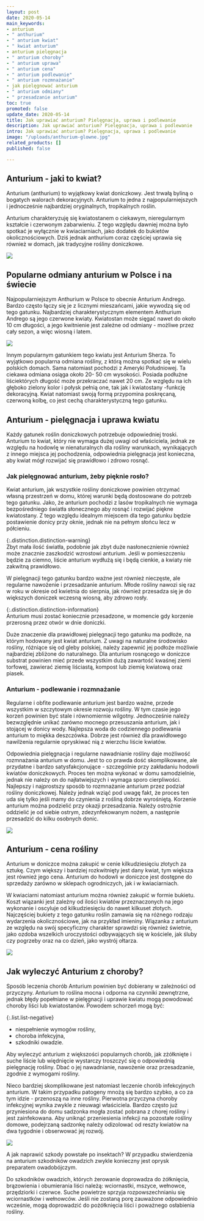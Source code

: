 ```yaml
---
layout: post
date: 2020-05-14
main_keywords:
- anturium
- " anthurium"
- " anturium kwiat"
- " kwiat anturium"
- anturium pielęgnacja
- " anturium choroby"
- " anturium uprawa"
- " anturium cena"
- " anturium podlewanie"
- " anturium rozmnażanie"
- jak pielęgnować anturium
- " anturium odmiany"
- " przesadzanie anturium"
toc: true
promoted: false
update_date: 2020-05-14
title: Jak uprawiać anturium? Pielęgnacja, uprawa i podlewanie
description: Jak uprawiać anturium? Pielęgnacja, uprawa i podlewanie
intro: Jak uprawiać anturium? Pielęgnacja, uprawa i podlewanie
image: "/uploads/anthurium-glowne.jpg"
related_products: []
published: false

---
```

## Anturium - jaki to kwiat?

Anturium (anthurium) to wyjątkowy kwiat doniczkowy. Jest trwałą byliną o bogatych walorach dekoracyjnych. Anturium to jedna z najpopularniejszych i jednocześnie najbardziej oryginalnych, tropikalnych roślin.

Anturium charakteryzuję się kwiatostanem o ciekawym, nieregularnym kształcie i czerwonym zabarwieniu. Z tego względu dawniej można było spotkać je wyłącznie w kwiaciarniach, jako dodatek do bukietów okolicznościowych. Dziś jednak anthurium coraz częściej uprawia się również w domach, jak tradycyjne rośliny doniczkowe.

![](/uploads/anturium-6.jpg)

## Popularne odmiany anturium w Polsce i na świecie

Najpopularniejszym Anthurium w Polsce to obecnie Anturium Andrego. Bardzo często łączy się je z licznymi mieszańcami, jakie wywodzą się od tego gatunku. Najbardziej charakterystycznym elementem Anthurium Andrego są jego czerwone kwiaty. Kwiatostan może sięgać nawet do około 10 cm długości, a jego kwitnienie jest zależne od odmiany - możliwe przez cały sezon, a więc wiosną i latem.

![](/uploads/anturium-2.jpg)

Innym popularnym gatunkiem tego kwiatu jest Anturium Sherza. To wyjątkowo popularna odmiana rośliny, z którą można spotkać się w wielu polskich domach. Sama natomiast pochodzi z Ameryki Południowej. Ta ciekawa odmiana osiąga około 20- 50 cm wysokości. Posiada podłużne liściektórych długość może przekraczać nawet 20 cm. Ze względu na ich głęboko zielony kolor i połysk pełnią one, tak jak i kwiatostany -funkcję dekoracyjną.  Kwiat natomiast swoją formą przypomina poskręcaną, czerwoną kolbę, co jest cechą charakterystyczną tego gatunku.

## Anturium - pielęgnacja i uprawa kwiatu

Każdy gatunek roślin doniczkowych potrzebuje odpowiedniej troski. Anturium to kwiat, który nie wymaga dużej uwagi od właściciela, jednak ze względu na hodowlę w nienaturalnych dla rośliny warunkach, wynikających z innego miejsca jej pochodzenia, odpowiednia pielęgnacja jest konieczna, aby kwiat mógł rozwijać się prawidłowo i zdrowo rosnąć.

### Jak pielęgnować anturium, żeby pięknie rosło?

Kwiat anturium, jak wszystkie rośliny doniczkowe powinien otrzymać własną przestrzeń w domu, której warunki będą dostosowane do  potrzeb tego gatunku. Jako, że anturium pochodzi z lasów tropikalnych nie wymaga bezpośredniego światła słonecznego aby rosnąć i rozwijać piękne kwiatostany. Z tego względu idealnym miejscem dla tego gatunku będzie postawienie donicy przy oknie, jednak nie na pełnym słońcu lecz w półcieniu.

{:.distinction.distinction-warning}  
Zbyt mała ilość światła, podobnie jak zbyt duże nasłonecznienie również może znacznie zaszkodzić wzrostowi anturium. Jeśli w pomieszczeniu będzie za ciemno, liście anturium wydłużą się i będą cienkie, a kwiaty nie zakwitną prawidłowo.

W pielęgnacji tego gatunku bardzo ważne jest również nieczęste, ale regularne nawożenie i przesadzanie anturium. Młode rośliny nawozi się raz w roku w okresie od kwietnia do sierpnia, jak również przesadza się je do większych doniczek wczesną wiosną, aby zdrowo rosły.   
  
{:.distinction.distinction-information}  
Anturium musi zostać koniecznie przesadzone, w momencie gdy korzenie przerosną przez otwór w dnie doniczki.

Duże znaczenie dla prawidłowej pielęgnacji tego gatunku ma podłoże, na którym hodowany jest kwiat anturium. Z uwagi na naturalne środowisko rośliny, różniące się od gleby polskiej, należy zapewnić jej podłoże możliwie najbardziej zbliżone do naturalnego. Dla anturium rosnącego w doniczce substrat powinien mieć przede wszystkim dużą zawartość kwaśnej ziemi torfowej, zawierać ziemię liściastą, kompost lub ziemię kwiatową oraz piasek.

### Anturium - podlewanie i rozmnażanie

Regularne i obfite podlewanie anturium jest bardzo ważne, przede wszystkim w szczytowym okresie rozwoju rośliny. W tym czasie jego korzeń powinien być stale i równomiernie wilgotny. Jednocześnie należy bezwzględnie unikać zarówno mocnego przesuszania anturium, jak i stojącej w donicy wody. Najlepsza woda do codziennego podlewania anturium to miękka deszczówka. Dobrze jest również dla prawidłowego nawilżenia regularnie opryskiwać nią z wierzchu liście kwiatów.

Odpowiednia pielęgnacja i regularne nawadnianie rośliny daje możliwość rozmnażania anturium w domu. Jest to co prawda dość skomplikowane, ale przydatne i bardzo satysfakcjonujące - szczególnie przy zakładaniu hodowli kwiatów doniczkowych. Proces ten można wykonać w domu samodzielnie, jednak nie należy on do najłatwiejszych i wymaga sporo cierpliwości. Najlepszy i najprostszy sposób to rozmnażanie anturium przez podział rośliny doniczkowej. Należy jednak wziąć pod uwagę fakt, że proces ten uda się tylko jeśli mamy do czynienia z rośliną dobrze wyrośniętą. Korzenie anturium można podzielić przy okazji przesadzania. Należy ostrożnie oddzielić je od siebie ostrym, zdezynfekowanym nożem, a następnie przesadzić do kilku osobnych donic. 

![](/uploads/anturium-5.jpg)

## Anturium - cena rośliny

Anturium w doniczce można zakupić w cenie kilkudziesięciu złotych za sztukę. Czym większy i bardziej rozkwitnięty jest dany kwiat, tym większa jest również jego cena. Anturium do hodowli w doniczce jest dostępne do sprzedaży zarówno w sklepach ogrodniczych, jak i w kwiaciarniach.

W kwiaciarni natomiast anturium można również zakupić w formie bukietu. Koszt wiązanki jest zależny od ilości kwiatów przeznaczonych na jego wykonanie i oscyluje od kilkudziesięciu do nawet kilkuset złotych. Najczęściej bukiety z tego gatunku roślin zamawia się na różnego rodzaju wydarzenia okolicznościowe, jak na przykład imieniny. Wiązanka z anturium ze względu na swój specyficzny charakter sprawdzi się również świetnie, jako ozdoba wszelkich uroczystości odbywających się w kościele, jak śluby czy pogrzeby oraz na co dzień, jako wystrój ołtarza.

![](/uploads/anturium-4.jpg)

## Jak wyleczyć Anturium z choroby?

Sposób leczenia chorób Anturium powinien być dobierany w zależności od przyczyny. Anturium to roślina mocna i odporna na czynniki zewnętrzne, jednak błędy popełniane w pielęgnacji i uprawie kwiatu mogą powodować choroby liści lub kwiatostanów. Powodem schorzeń mogą być:

{:.list.list-negative}

* niespełnienie wymogów rośliny,
* choroba infekcyjna,
* szkodniki owadzie.

Aby wyleczyć anturium z większości popularnych chorób, jak zżółknięte i suche liście lub więdnięcie wystarczy troszczyć się o odpowiednią pielęgnację rośliny. Dbać o jej nawadnianie, nawożenie oraz przesadzanie, zgodnie z wymogami rośliny.

Nieco bardziej skomplikowane jest natomiast leczenie chorób infekcyjnych anturium.  W takim przypadku patogeny mnożą się bardzo szybko, a co za tym idzie - przenoszą na inne rośliny. Pierwotna przyczyna choroby infekcyjnej wynika zwykle z nieuwagi właściciela. Bardzo często już przyniesiona do domu sadzonka mogła zostać pobrana z chorej rośliny i jest zainfekowana. Aby uniknąć przeniesienia infekcji na pozostałe rośliny domowe, podejrzaną sadzonkę należy odizolować od reszty kwiatów na dwa tygodnie i obserwować jej rozwój.

![](/uploads/anturium-3.jpg)

A jak naprawić szkody powstałe po insektach? W przypadku stwierdzenia na anturium szkodników owadzich zwykle konieczny jest oprysk preparatem owadobójczym.

Do szkodników owadzich, których żerowanie doprowadza do żółknięcia, brązowienia i obumierania liści należą: wciornastki, mszyce,  wełnowce, przędziorki i czerwce. Suche powietrze sprzyja rozpowszechnianiu się wciornastków i wełnowców. Jeśli nie zostaną porę zauważone odpowiednio wcześnie,  mogą doprowadzić do pożółknięcia liści i poważnego osłabienia rośliny.